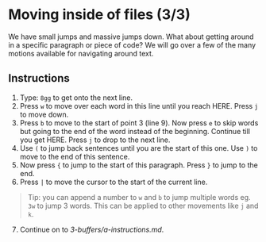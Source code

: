 # Moving inside of files (3/3)

We have small jumps and massive jumps down. What about getting around in a specific paragraph or piece of code?
We will go over a few of the many motions available for navigating around text.

## Instructions

1. Type: `8gg` to get onto the next line.
2. Press `w` to move over each word in this line until you reach HERE. Press `j` to move down.
3. Press `b` to move to the start of point 3 (line 9). Now press `e` to skip words but going to the end of the word instead of the beginning. Continue till you get HERE. Press `j` to drop to the next line.
4. Use `(` to jump back sentences until you are the start of this one. Use `)` to move to the end of this sentence.
5. Now press `{` to jump to the start of this paragraph. Press `}` to jump to the end.
6. Press `|` to move the cursor to the start of the current line.

> Tip: you can append a number to `w` and `b` to jump multiple words eg. `3w` to jump 3 words. This can be applied to other movements like `j` and `k`.

7. Continue on to *3-buffers/a-instructions.md*.